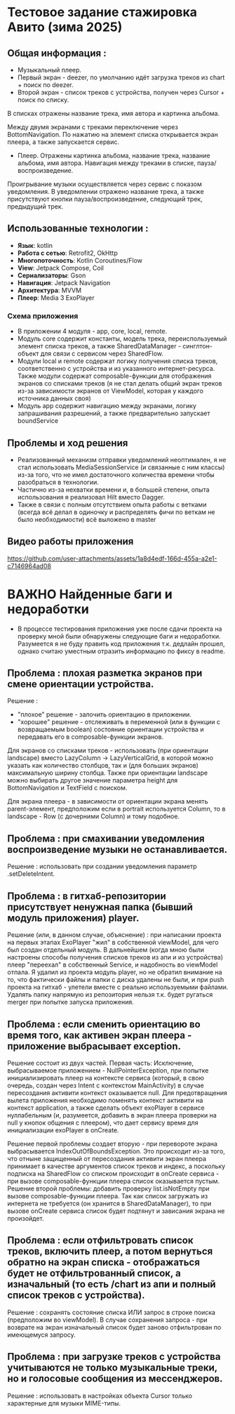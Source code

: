 # Тестовое задание стажировка Авито (зима 2025)

## Общая информация :

- Музыкальный плеер. 
- Первый экран - deezer, по умолчанию идёт загрузка треков из chart + поиск по deezer.
- Второй экран - список треков с устройства, получен через Cursor + поиск по списку.

В списках отражены название трека, имя автора и картинка альбома.

Между двумя экранами с треками переключение через BottomNavigation. 
По нажатию на элемент списка открывается экран плеера, а также запускается сервис.

- Плеер. Отражены картинка альбома, название трека, название альбома, имя автора. Навигация между треками в списке, пауза/воспроизведение. 

Проигрывание музыки осуществляется через сервис с показом уведомления. 
В уведомлении отражено название трека, а также присутствуют 
кнопки пауза/воспроизведение, следующий трек, предыдущий трек.


## Использованные технологии :

- **Язык**: kotlin
- **Работа с сетью**: Retrofit2, OkHttp
- **Многопоточность**: Kotlin Coroutines/Flow
- **View**: Jetpack Compose, Coil
- **Сериализаторы**: Gson
- **Навигация**: Jetpack Navigation
- **Архитектура**: MVVM
- **Плеер**: Media 3 ExoPlayer

### **Схема приложения**

- В приложении 4 модуля - app, core, local, remote.
- Модуль core содержит константы, модель трека, переиспользуемый элемент списка треков, а также SharedDataManager - синглтон-объект для связи с сервисом через SharedFlow.
- Модули local и remote содержат логику получения списка треков, соответственно с устройства и из указанного интернет-ресурса. Также модули содержат composable-функции для
отображения экранов со списками треков (я не стал делать общий экран треков из-за зависимости экранов от ViewModel, которая у каждого источника данных своя)
- Модуль app содержит навигацию между экранами, логику запрашивания разрешений, а также предварительно запускает boundService


## Проблемы и ход решения

- Реализованный механизм отправки уведомлений неоптимален, я не стал использовать MediaSessionService (и связанные с ним классы) из-за того, что не имел достаточного
количества времени чтобы разобраться в технологии.
- Частично из-за нехватки времени и, в большей степени, опыта использования я реализовал Hilt вместо Dagger.
- Также в связи с полным отсутствием опыта работы с ветками (всегда всё делал в одиночку и распределять фичи по веткам не было необходимости) всё выложено в master

## Видео работы приложения
https://github.com/user-attachments/assets/1a8d4edf-166d-455a-a2e1-c7146964ad08

# **ВАЖНО** Найденные баги и недоработки

- В процессе тестирования приложения уже после сдачи проекта на проверку мной были обнаружены следующие баги и недоработки. 
Разумеется я не буду править код приложения т.к. дедлайн прошел, однако считаю уместным отразить информацию по фиксу в readme.

## Проблема : плохая разметка экранов при смене ориентации устройства.
Решение : 
- "плохое" решение - залочить ориентацию в приложении.
- "хорошее" решение - отслеживать в переменной (или в функции с возвращаемым boolean) состояние ориентации устройства 
и передавать его в composable-функции экранов. 

Для экранов со списками треков - использовать (при ориентации landscape) вместо LazyColumn -> LazyVerticalGrid, в которой 
можно указать как количество столбцов, так и (для больших экранов) максимальную ширину столбца. Также при ориентации landscape
можно выбирать другое значение параметра height для BottomNavigation и TextField с поиском.

Для экрана плеера - в зависимости от ориентации экрана менять parent-элемент, предположим если в portrait используется Column, то
в landscape - Row (с дочерними Column) и тому подобное.

## Проблема : при смахивании уведомления воспроизведение музыки не останавливается.

Решение : использовать при создании уведомления параметр .setDeleteIntent.

## Проблема : в гитхаб-репозитории присутствует ненужная папка (бывший модуль приложения) player.

Решение (или, в данном случае, объяснение) : при написании проекта на первых этапах ExoPlayer "жил" в собственной viewModel,
для чего был создан отдельный модуль. В дальнейшем (когда мною были настроены способы получения списков треков из апи и из устройства)
плеер "переехал" в собственный Service, и надобность во viewModel отпала. Я удалил из проекта модуль player, но не обратил внимание 
на то, что фактически файлы и папки с диска удалены не были, и при push проекта на гитхаб - улетели вместе с реально используемыми
файлами. Удалять папку напрямую из репозитория нельзя т.к. будет ругаться merger при попытке запуска приложения.

## Проблема : если сменить ориентацию во время того, как активен экран плеера - приложение выбрасывает exception.

Решение состоит из двух частей. 
Первая часть: Исключение, выбрасываемое приложением - NullPointerException, при попытке инициализировать плеер на контексте 
сервиса (который, в свою очередь, создан через Intent с контекстом MainActivity) в случае пересоздания активити контекст оказывается
null. Для предотвращения вылета приложения необходимо поменять контекст активити на контекст application, а также сделать
объект exoPlayer в сервисе нуллабельным (и, разумеется, добавить в экран плеера проверки на null у кнопок общения с плеером), что
дает сервису время для инициализации exoPlayer в onCreate.

Решение первой проблемы создает вторую - при перевороте экрана выбрасывается IndexOutOfBoundsException. Это происходит из-за того, 
что отныне защищенный от пересоздания активити экран плеера принимает в качестве аргументов список треков и индекс, а поскольку 
подписка на SharedFlow со списком происходит в onCreate сервиса - при вызове composable-функции плеера список оказывается пустым.
Решение второй проблемы: добавить проверку list.isNotEmpty при вызове composable-функции плеера. Так как список загружать из интернета
не требуется (он хранится в SharedDataManager), то при вызове onCreate сервиса список будет подтянут и 
зависания экрана не произойдет.


## Проблема : если отфильтровать список треков, включить плеер, а потом вернуться обратно на экран списка - отображаться будет не отфильтрованный список, а изначальный (то есть /chart из апи и полный список треков с устройства).

Решение : сохранять состояние списка ИЛИ запрос в строке поиска (предположим во viewModel). В случае сохранения запроса - 
при возврате на экран изначальный список будет заново отфильтрован по имеющемуся запросу.

## Проблема : при загрузке треков с устройства учитываются не только музыкальные треки, но и голосовые сообщения из мессенджеров.

Решение : использовать в настройках объекта Cursor только характерные для музыки MIME-типы.
